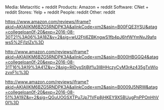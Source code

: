Media: Metacritic + reddit
Products: Amazon + reddit
Software: CNet + reddit
Stores: Yelp + reddit
People: reddit
Other: reddit

https://www.amazon.com/reviews/iframe?akid=AKIAIIKM6BZG5RNDPK3A&alinkCode=xm2&asin=B00FQE3YSU&atag=collegeloan0f-20&exp=2016-08-30T21%3A06%3A18Z&v=2&sig=wU2Ftj6ZBKngwS1fb4pJ6hfWYmNvJ9afqws5%2Fj1zlZs%3D

http://www.amazon.com/reviews/iframe?akid=AKIAIIKM6BZG5RNDPK3A&alinkCode=xm2&asin=B000HBGGQ4&atag=collegeloan0f-20&exp=2016-08-31T16%3A19%3A41Z&v=2&sig=RIDysStjBjf1u3I8HHczyCyM3rAz435gTxWIozvxF1c%3D

http://www.amazon.com/reviews/iframe?akid=AKIAIIKM6BZG5RNDPK3A&alinkCode=xm2&asin=B0009J5NRW&atag=collegeloan0f-20&exp=2016-08-51%3A19Z&v=2&sig=QGuUOGSXTPu7Jp71VFp8jHKEY9X5BUugPnPPOnHhV0I%3D
